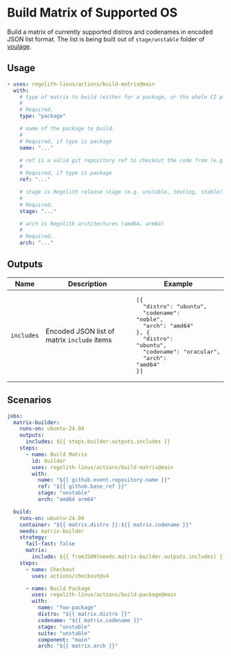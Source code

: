 # Build Matrix of Supported OS

Build a matrix of currently supported distros and codenames in encoded JSON list
format. The list is being built out of `stage/unstable` folder of [voulage].

## Usage

```yaml
- uses: regolith-linux/actions/build-matrix@main
  with:
    # type of matrix to build (either for a package, or the whole CI platform)
    #
    # Required.
    type: "package"

    # name of the package to build.
    #
    # Required, if type is package
    name: "..."

    # ref is a valid git repository ref to checkout the code from (e.g. branch, tag, or hash).
    #
    # Required, if type is package
    ref: "..."

    # stage is Regolith release stage (e.g. unstable, testing, stable).
    #
    # Required.
    stage: "..."

    # arch is Regolith architectures (amd64, arm64)
    #
    # Required.
    arch: "..."
```

## Outputs

| Name | Description | Example |
|------|-------------|---------|
| `includes` | Encoded JSON list of matrix `include` items | <pre>[{<br>&emsp;&emsp;"distro": "ubuntu",<br>&emsp;&emsp;"codename": "noble",<br>&emsp;&emsp;"arch": "amd64"<br>}, {<br>&emsp;&emsp;"distro": "ubuntu",<br>&emsp;&emsp;"codename": "oracular",<br>&emsp;&emsp;"arch": "amd64"<br>}]</pre> |

## Scenarios

```yaml
jobs:
  matrix-builder:
    runs-on: ubuntu-24.04
    outputs:
      includes: ${{ steps.builder.outputs.includes }}
    steps:
      - name: Build Matrix
        id: builder
        uses: regolith-linux/actions/build-matrix@main
        with:
          name: "${{ github.event.repository.name }}"
          ref: "${{ github.base_ref }}"
          stage: "unstable"
          arch: "amd64 arm64"

  build:
    runs-on: ubuntu-24.04
    container: "${{ matrix.distro }}:${{ matrix.codename }}"
    needs: matrix-builder
    strategy:
      fail-fast: false
      matrix:
        include: ${{ fromJSON(needs.matrix-builder.outputs.includes) }}
    steps:
      - name: Checkout
        uses: actions/checkout@v4

      - name: Build Package
        uses: regolith-linux/actions/build-package@main
        with:
          name: "foo-package"
          distro: "${{ matrix.distro }}"
          codename: "${{ matrix.codename }}"
          stage: "unstable"
          suite: "unstable"
          component: "main"
          arch: "${{ matrix.arch }}"
```

[voulage]: https://github.com/regolith-linux/voulage/
